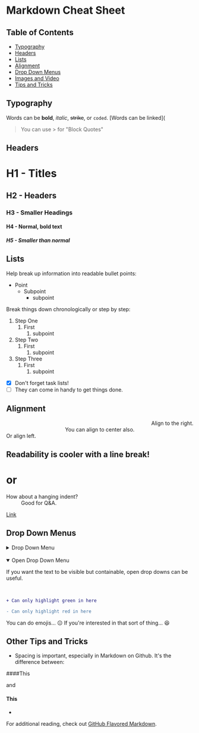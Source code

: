 # Markdown Cheat Sheet

## Table of Contents
- [Typography](#typography)
- [Headers](#headers) 
- [Lists](#lists)
- [Alignment](#alignment)
- [Drop Down Menus](#drop-down-menus)
- [Images and Video](#images-and-video)
- [Tips and Tricks](#other-tips-and-tricks)
## Typography
Words can be **bold**, *italic*, <del>strike</del>, or `coded`. 
[Words can be linked](
> You can use > for "Block Quotes"

## Headers
# H1 - Titles
## H2 - Headers
### H3 - Smaller Headings
#### H4 - Normal, bold text
##### H5 - Smaller than normal

## Lists
Help break up information into readable bullet points:
- Point
  - Subpoint
    - subpoint

Break things down chronologically or step by step: 
1. Step One
    1. First
        1. subpoint
2. Step Two
    1. First
        1. subpoint
3. Step Three
    1. First
        1. subpoint
- [x] Don't forget task lists! 
- [ ] They can come in handy to get things done. 

## Alignment

<div align="right">Align to the right.</div>
<div align="center">You can align to center also.</div>
<div align="left">Or align left.</div>


Readability is cooler with a line break!
------------
or
============= 


<dl>
  <dt>How about a hanging indent?</dt>
  <dd>Good for Q&A.</dd>
</dl>

[Link](linkdotcom)

## Drop Down Menus
<details> <summary>Drop Down Menu</summary>

You can hide text this way or create a menu to other links and links within the document itself.
</details>
</br>
<details open> <summary>Open Drop Down Menu</summary>

If you want the text to be visible but containable, open drop downs can be useful. 
</details>
</br>


```diff
+ Can only highlight green in here

- Can only highlight red in here
```

You can do emojis... :neutral_face: If you're interested in that sort of thing... :laughing: 
 
## Other Tips and Tricks

- Spacing is important, especially in Markdown on Github. It's the difference between:

####This 

and
#### This
- 


For additional reading, check out [GitHub Flavored Markdown](https://help.github.com/categories/writing-on-github/). 
